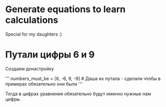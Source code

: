 # Generate equations to learn calculations
Special for my daughters :)

# Путали цифры 6 и 9

Создаем донастройку

'''
numbers_must_be = [6, -6, 9, -9]    # Даша их путала - сделали чтобы в примерах обязательно они были
'''

Тогда в цифрах уравнения обязательно будут именно нужные нам цифры.
